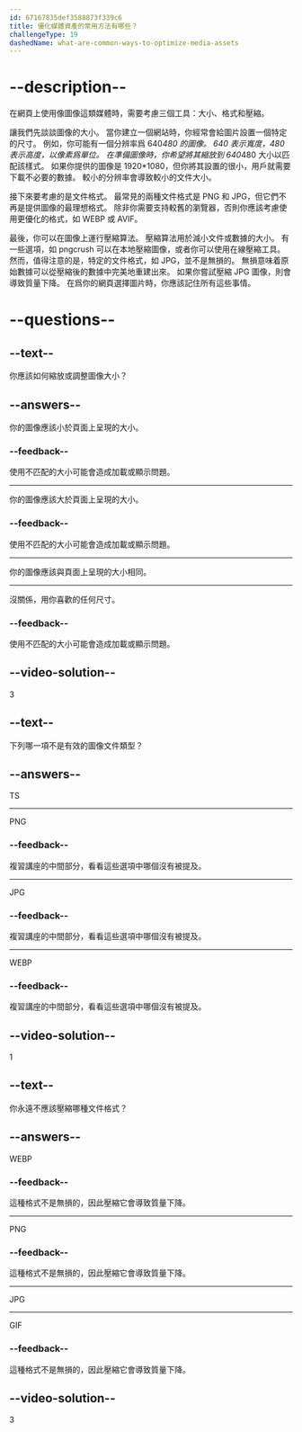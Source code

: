 ```yaml
---
id: 67167835def3588873f339c6
title: 優化媒體資產的常用方法有哪些？
challengeType: 19
dashedName: what-are-common-ways-to-optimize-media-assets
---
```


# --description--

在網頁上使用像圖像這類媒體時，需要考慮三個工具：大小、格式和壓縮。

讓我們先談談圖像的大小。 當你建立一個網站時，你經常會給圖片設置一個特定的尺寸。 例如，你可能有一個分辨率爲 640*480 的圖像。 640 表示寬度，480 表示高度，以像素爲單位。 在準備圖像時，你希望將其縮放到 640*480 大小以匹配該樣式。 如果你提供的圖像是 1920*1080，但你將其設置的很小，用戶就需要下載不必要的數據。 較小的分辨率會導致較小的文件大小。

接下來要考慮的是文件格式。 最常見的兩種文件格式是 PNG 和 JPG，但它們不再是提供圖像的最理想格式。 除非你需要支持較舊的瀏覽器，否則你應該考慮使用更優化的格式，如 WEBP 或 AVIF。

最後，你可以在圖像上運行壓縮算法。 壓縮算法用於減小文件或數據的大小。 有一些選項，如 pngcrush 可以在本地壓縮圖像，或者你可以使用在線壓縮工具。 然而，值得注意的是，特定的文件格式，如 JPG，並不是無損的。 無損意味着原始數據可以從壓縮後的數據中完美地重建出來。 如果你嘗試壓縮 JPG 圖像，則會導致質量下降。 在爲你的網頁選擇圖片時，你應該記住所有這些事情。

# --questions--

## --text--

你應該如何縮放或調整圖像大小？

## --answers--

你的圖像應該小於頁面上呈現的大小。

### --feedback--

使用不匹配的大小可能會造成加載或顯示問題。

---

你的圖像應該大於頁面上呈現的大小。

### --feedback--

使用不匹配的大小可能會造成加載或顯示問題。

---

你的圖像應該與頁面上呈現的大小相同。

---

沒關係，用你喜歡的任何尺寸。

### --feedback--

使用不匹配的大小可能會造成加載或顯示問題。

## --video-solution--

3

## --text--

下列哪一項不是有效的圖像文件類型？

## --answers--

TS

---

PNG

### --feedback--

複習講座的中間部分，看看這些選項中哪個沒有被提及。

---

JPG

### --feedback--

複習講座的中間部分，看看這些選項中哪個沒有被提及。

---

WEBP

### --feedback--

複習講座的中間部分，看看這些選項中哪個沒有被提及。

## --video-solution--

1

## --text--

你永遠不應該壓縮哪種文件格式？

## --answers--

WEBP

### --feedback--

這種格式不是無損的，因此壓縮它會導致質量下降。

---

PNG

### --feedback--

這種格式不是無損的，因此壓縮它會導致質量下降。

---

JPG

---

GIF

### --feedback--

這種格式不是無損的，因此壓縮它會導致質量下降。

## --video-solution--

3
